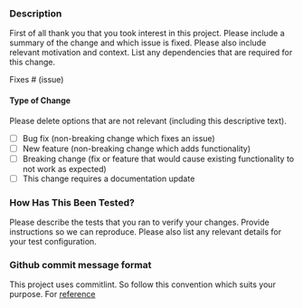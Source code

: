 ### Description

First of all thank you that you took interest in this project.
Please include a summary of the change and which issue is fixed. Please also include relevant motivation and context. List any dependencies that are required for this change.

Fixes # (issue)

#### Type of Change

Please delete options that are not relevant (including this descriptive text).

- [ ] Bug fix (non-breaking change which fixes an issue)
- [ ] New feature (non-breaking change which adds functionality)
- [ ] Breaking change (fix or feature that would cause existing functionality to not work as expected)
- [ ] This change requires a documentation update

### How Has This Been Tested?

Please describe the tests that you ran to verify your changes. Provide instructions so we can reproduce. Please also list any relevant details for your test configuration.

### Github commit message format
This project uses commitlint. So follow this convention which suits your purpose. For [reference](https://github.com/conventional-changelog/commitlint/blob/master/%40commitlint/config-conventional/index.js)
